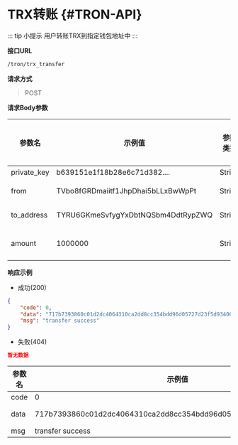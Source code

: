 # TRX转账 {#TRON-API}

::: tip 小提示
用户转账TRX到指定钱包地址中
:::

**接口URL**

```sh
/tron/trx_transfer
```

**请求方式**

> POST




**请求Body参数**

| 参数名      | 示例值                             | 参数类型 | 是否必填 | 参数描述     |
| ----------- | ---------------------------------- | -------- | -------- | ------------ |
| private_key | b639151e1f18b28e6c71d382....       | String   | 是       | 私钥         |
| from        | TVbo8fGRDmaiitf1JhpDhai5bLLxBwWpPt | String   | 是       | 发送地址     |
| to_address  | TYRU6GKmeSvfygYxDbtNQSbm4DdtRypZWQ | String   | 是       | 目标地址     |
| amount      | 1000000                            | String   | 是       | 转账数量1TRX |


**响应示例**

* 成功(200)

```json
{
    "code": 0,
    "data": "717b7393860c01d2dc4064310ca2dd8cc354bdd96d05727d23f5d934009b646b",
    "msg": "transfer success"
}
```

* 失败(404)

```json
暂无数据
```

| 参数名 | 示例值                                                           | 参数类型 | 参数描述 |
| ------ | ---------------------------------------------------------------- | -------- | -------- |
| code   | 0                                                                | Number   | -        |
| data   | 717b7393860c01d2dc4064310ca2dd8cc354bdd96d05727d23f5d934009b646b | String   | 转账Hash |
| msg    | transfer success                                                 | String   | -        |
